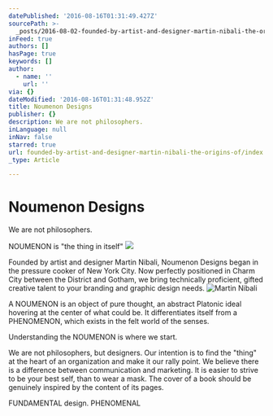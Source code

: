 ```yaml
---
datePublished: '2016-08-16T01:31:49.427Z'
sourcePath: >-
  _posts/2016-08-02-founded-by-artist-and-designer-martin-nibali-the-origins-of.md
inFeed: true
authors: []
hasPage: true
keywords: []
author:
  - name: ''
    url: ''
via: {}
dateModified: '2016-08-16T01:31:48.952Z'
title: Noumenon Designs
publisher: {}
description: We are not philosophers.
inLanguage: null
inNav: false
starred: true
url: founded-by-artist-and-designer-martin-nibali-the-origins-of/index.html
_type: Article

---
```

# Noumenon Designs

We are not philosophers.

NOUMENON is "the thing in itself"
![](https://the-grid-user-content.s3-us-west-2.amazonaws.com/3a92e73f-4ab9-4fd3-8fa0-ec6ecde909a9.jpg)

Founded by artist and designer Martin Nibali, Noumenon Designs began in the pressure cooker of New York City. Now perfectly positioned in Charm City between the District and Gotham, we bring technically proficient, gifted creative talent to your branding and graphic design needs.
![Martin Nibali](https://the-grid-user-content.s3-us-west-2.amazonaws.com/b131b678-941d-44d9-b611-14c2ca7403be.jpg)

A NOUMENON is an object of pure thought, an abstract Platonic ideal hovering at the center of what could be. It differentiates itself from a PHENOMENON, which exists in the felt world of the senses.

Understanding the NOUMENON is where we start.

We are not philosophers, but designers. Our intention is to find the "thing" at the heart of an organization and make it our rally point. We believe there is a difference between communication and marketing. It is easier to strive to be your best self, than to wear a mask. The cover of a book should be genuinely inspired by the content of its pages.

FUNDAMENTAL design. PHENOMENAL